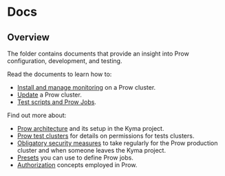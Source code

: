 # Docs

## Overview

The folder contains documents that provide an insight into Prow configuration, development, and testing.

<!-- Update the list each time you modify the document structure in this folder. -->

Read the documents to learn how to:

- [Install and manage monitoring](./prow-monitoring.md) on a Prow cluster.
- [Update](./prow-cluster-update.md) a Prow cluster.
- [Test scripts and Prow Jobs](../../cmd/tools/pjtester/README.md).

Find out more about:

- [Prow architecture](./prow-architecture.md) and its setup in the Kyma project.
- [Prow test clusters](./test-clusters.md) for details on permissions for tests clusters.
- [Obligatory security measures](./obligatory-security-measures.md) to take regularly for the Prow production cluster and when someone leaves the Kyma project.
- [Presets](./presets.md) you can use to define Prow jobs.
- [Authorization](./authorization.md) concepts employed in Prow.
